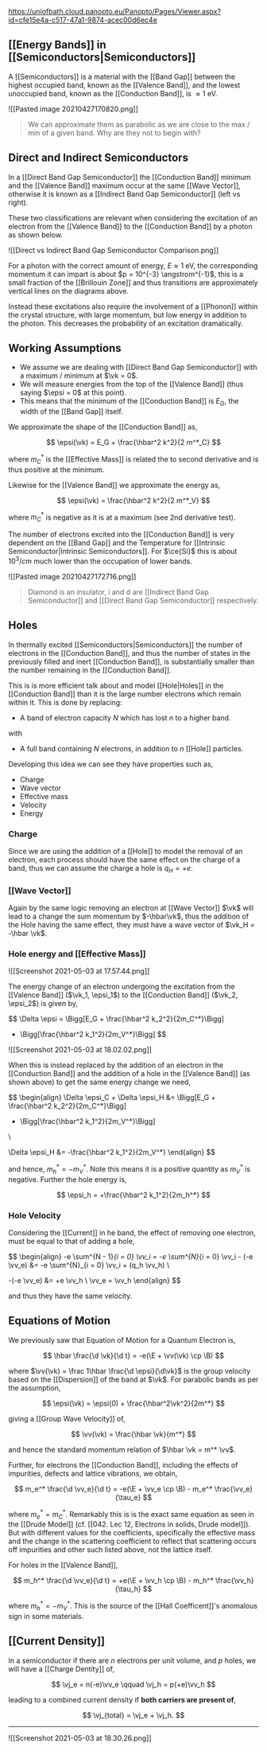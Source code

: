 https://uniofbath.cloud.panopto.eu/Panopto/Pages/Viewer.aspx?id=cfe15e4a-c517-47a1-9874-acec00d6ec4e

## [[Energy Bands]] in [[Semiconductors|Semiconductors]]

A [[Semiconductors]] is a material with the [[Band Gap]] between the highest occupied band, known as the [[Valence Band]], and the lowest unoccupied band, known as the [[Conduction Band]], is $\approx 1 \mathrm{~eV}$.

![[Pasted image 20210427170820.png]]

> We can approximate them as parabolic as we are close to the max / min of a given band. Why are they not to begin with?

## Direct and Indirect Semiconductors

In a [[Direct Band Gap Semiconductor]] the [[Conduction Band]] minimum and the [[Valence Band]] maximum occur at the same [[Wave Vector]], otherwise it is known as a [[Indirect Band Gap Semiconductor]] (left vs right).

These two classifications are relevant when considering the excitation of an electron from the [[Valence Band]] to the [[Conduction Band]] by a photon as shown below.

![[Direct vs Indirect Band Gap Semiconductor Comparison.png]]

For a photon with the correct amount of energy, $E \approx 1\mathrm{~eV}$, the corresponding momentum it can impart is about $p = 10^{-3} \angstrom^{-1}$, this is a small fraction of the [[Brillouin Zone]] and thus transitions are approximately vertical lines on the diagrams above.

Instead these excitations also require the involvement of a [[Phonon]] within the crystal structure, with large momentum, but low energy in addition to the photon. This decreases the probability of an excitation dramatically.

## Working Assumptions

- We assume we are dealing with [[Direct Band Gap Semiconductor]] with a maximum / minimum at $\vk = 0$. 
- We will measure energies from the top of the [[Valence Band]] (thus saying $\epsi = 0$ at this point).
- This means that the minimum of the [[Conduction Band]] is $E_G$, the width of the [[Band Gap]] itself.


We approximate the shape of the [[Conduction Band]] as,

$$
\epsi(\vk) = E_G + \frac{\hbar^2 k^2}{2 m^*_C}
$$

where $m^*_C$ is the [[Effective Mass]] is related the to second derivative and is thus positive at the minimum.

Likewise for the [[Valence Band]] we approximate the energy as,

$$
\epsi(\vk) = \frac{\hbar^2 k^2}{2 m^*_V}
$$

where $m^*_C$ is negative as it is at a maximum (see 2nd derivative test).

The number of electrons excited into the [[Conduction Band]] is very dependent on the [[Band Gap]] and the Temperature for [[Intrinsic Semiconductor|Intrinsic Semiconductors]]. For $\ce{Si}$ this is about $10^3 / cm$ much lower than the occupation of lower bands.

![[Pasted image 20210427172716.png]]

> Diamond is an insulator, i and d are [[Indirect Band Gap Semiconductor]] and [[Direct Band Gap Semiconductor]] respectively.

## Holes

In thermally excited [[Semiconductors|Semiconductors]] the number of electrons in the [[Conduction Band]], and thus the number of states in the previously filled and inert [[Conduction Band]], is substantially smaller than the number remaining in the [[Conduction Band]].

This is is more efficient talk about and model [[Hole|Holes]] in the [[Conduction Band]] than it is the large number electrons which remain within it. This is done by replacing:

- A band of electron capacity $N$  which has lost $n$ to a higher band.

with

- A full band containing $N$ electrons, in addition to $n$ [[Hole]] particles.

Developing this idea we can see they have properties such as,

- Charge
- Wave vector
- Effective mass
- Velocity
- Energy

### Charge

Since we are using the addition of a [[Hole]] to model the removal of an electron, each process should have the same effect on the charge of a band, thus we can assume the charge a hole is $q_H = +e$.

### [[Wave Vector]]

Again by the same logic removing an electron at [[Wave Vector]] $\vk$ will lead to a change the sum momentum by $-\hbar\vk$, thus the addition of the Hole having the same effect, they must have a wave vector of $\vk_H = -\hbar \vk$.

### Hole energy and [[Effective Mass]]

![[Screenshot 2021-05-03 at 17.57.44.png]]

The energy change of an electron undergoing the excitation from the [[Valence Band]] ($\vk_1, \epsi_1$) to the [[Conduction Band]] ($\vk_2, \epsi_2$) is given by,

$$
\Delta \epsi =
\Bigg[E_G + \frac{\hbar^2 k_2^2}{2m_C^*}\Bigg]
- \Bigg[\frac{\hbar^2 k_1^2}{2m_V^*}\Bigg]
$$

![[Screenshot 2021-05-03 at 18.02.02.png]]

When this is instead replaced by the addition of an electron in the [[Conduction Band]] and the addition of a hole in the [[Valence Band]] (as shown above) to get the same energy change we need,

$$
\begin{align}
\Delta \epsi_C + \Delta \epsi_H 
&= \Bigg[E_G + \frac{\hbar^2 k_2^2}{2m_C^*}\Bigg]
- \Bigg[\frac{\hbar^2 k_1^2}{2m_V^*}\Bigg]

\\

\Delta \epsi_H &= -\frac{\hbar^2 k_1^2}{2m_V^*}
\end{align}
$$

and hence, $m_h^* = - m_V^*$. Note this means it is a positive quantity as $m_V^*$ is negative. Further the hole energy is,

$$
\epsi_h = +\frac{\hbar^2 k_1^2}{2m_h^*}
$$

### Hole Velocity

Considering the [[Current]] in he band, the effect of removing one electron, must be equal to that of adding a hole,

$$
\begin{align}
-e \sum^{N - 1}_{i = 0} \vv_i
= -e \sum^{N}_{i = 0} \vv_i - (-e \vv_e)
&= -e \sum^{N}_{i = 0} \vv_i + (q_h \vv_h) \\

-(-e \vv_e) &= +e \vv_h \\
\vv_e = \vv_h
\end{align}
$$

and thus they have the same velocity.

## Equations of Motion

We previously saw that Equation of Motion for a Quantum Electron is,

$$
\hbar \frac{\d \vk}{\d t} = -e(\E + \vv(\vk) \cp \B)
$$

where $\vv(\vk) = \frac 1\hbar \frac{\d \epsi}{\d\vk}$ is the group velocity based on the [[Dispersion]] of the band at $\vk$. For parabolic bands as per the assumption, 

$$
\epsi(\vk) = \epsi(0) + \frac{\hbar^2\vk^2}{2m^*}
$$

giving a [[Group Wave Velocity]] of,

$$
\vv(\vk) = \frac{\hbar \vk}{m^*}
$$

and hence the standard momentum relation of $\hbar \vk = m^* \vv$.

Further, for electrons the [[Conduction Band]], including the effects of impurities, defects and lattice vibrations, we obtain,

$$
m_e^* \frac{\d \vv_e}{\d t} = -e(\E + \vv_e \cp \B) - m_e^* \frac{\vv_e}{\tau_e}
$$

where $m_e^* = m_C^*$. Remarkably this is is the exact same equation as seen in the [[Drude Model]] (cf. [[042. Lec 12, Electrons in solids, Drude model]]). But with different values for the coefficients, specifically the effective mass and the change in the scattering coefficient to reflect that scattering occurs off impurities and other such listed above, not the lattice itself.

For holes in the [[Valence Band]],

$$
m_h^* \frac{\d \vv_e}{\d t} = +e(\E + \vv_h \cp \B) - m_h^* \frac{\vv_h}{\tau_h}
$$

where $m_h^* = -m_V^*$. This is the source of the [[Hall Coefficent]]'s anomalous sign in some materials.

## [[Current Density]]

In a semiconductor if there are $n$ electrons per unit volume, and $p$ holes, we will have a [[Charge Dentity]] of, 

$$
\vj_e = n(-e)\vv_e \qquad \vj_h = p(+e)\vv_h
$$

leading to a combined current density if **both carriers are present of**,

$$
\vj_{total} = \vj_e + \vj_h.
$$


---

![[Screenshot 2021-05-03 at 18.30.26.png]]